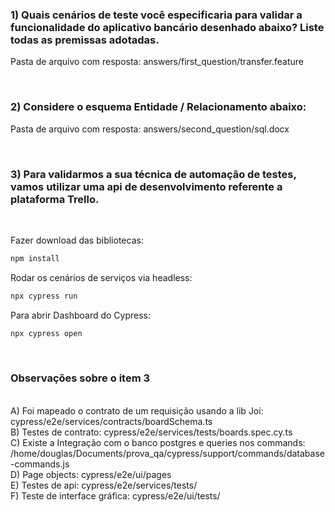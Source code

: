 ### 1) Quais cenários de teste você especificaria para validar a funcionalidade do aplicativo bancário desenhado abaixo? Liste todas as premissas adotadas.
Pasta de arquivo com resposta: answers/first_question/transfer.feature

<br>

### 2) Considere o esquema Entidade / Relacionamento abaixo:
Pasta de arquivo com resposta: answers/second_question/sql.docx

<br>


### 3) Para validarmos a sua técnica de automação de testes, vamos utilizar uma api de desenvolvimento referente a plataforma Trello.
<br>

Fazer download das bibliotecas:
```bash
npm install
```

Rodar os cenários de serviços via headless:
```bash
npx cypress run
```

Para abrir Dashboard do Cypress:

```bash
npx cypress open
```
<br>

### Observações sobre o item 3
<br>
A) Foi mapeado o contrato de um requisição usando a lib Joi: cypress/e2e/services/contracts/boardSchema.ts

<br> 
B) Testes de contrato: cypress/e2e/services/tests/boards.spec.cy.ts

<br>
C) Existe a Integração com o banco postgres e queries nos commands: /home/douglas/Documents/prova_qa/cypress/support/commands/database-commands.js

<br> 
D) Page objects: cypress/e2e/ui/pages

<br>
E) Testes de api: cypress/e2e/services/tests/

<br>
F) Teste de interface gráfica: cypress/e2e/ui/tests/

